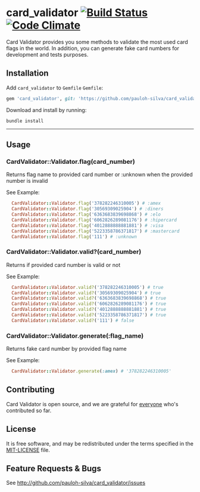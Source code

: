 # card_validator [![Build Status][travis-badge]][travis] [![Code Climate][code-climate-badge]][code-climate]

Card Validator provides you some methods to validate the most used card flags in the world.
In addition, you can generate fake card numbers for development and tests purposes.

## Installation

Add `card_validator` to `Gemfile`
`Gemfile`:

```ruby
gem 'card_validator', git: 'https://github.com/pauloh-silva/card_validator'
```

Download and install by running:

```
bundle install
```

----

## Usage

### CardValidator::Validator.flag(card_number)
Returns flag name to provided card number or :unknown
when the provided number is invalid

See Example:
``` ruby
  CardValidator::Validator.flag('378282246310005') # :amex 
  CardValidator::Validator.flag('30569309025904') # :diners 
  CardValidator::Validator.flag('6363683839698868') # :elo 
  CardValidator::Validator.flag('6062826289081176') # :hipercard 
  CardValidator::Validator.flag('4012888888881881') # :visa 
  CardValidator::Validator.flag('5223358786371817') # :mastercard
  CardValidator::Validator.flag('111') # :unknown
```
### CardValidator::Validator.valid?(card_number)
Returns if provided card number is valid or not

See Example:
``` ruby
  CardValidator::Validator.valid?('378282246310005') # true
  CardValidator::Validator.valid?('30569309025904') # true
  CardValidator::Validator.valid?('6363683839698868') # true
  CardValidator::Validator.valid?('6062826289081176') # true
  CardValidator::Validator.valid?('4012888888881881') # true
  CardValidator::Validator.valid?('5223358786371817') # true
  CardValidator::Validator.valid?('111') # false
```

### CardValidator::Validator.generate(:flag_name)
Returns fake card number by provided flag name

See Example:
``` ruby
  CardValidator::Validator.generate(:amex) # '378282246310005'
```

## Contributing

Card Validator is open source, and we are grateful for
[everyone][contributors] who's contributed so far.

## License

It is free software, and may be redistributed under the terms specified in the [MIT-LICENSE](MIT-LICENSE) file.

## Feature Requests & Bugs

See <http://github.com/pauloh-silva/card_validator/issues>

[contributors]: https://github.com/pauloh-silva/card_validator/contributors
[travis]: https://travis-ci.org/pauloh-silva/card_validator
[travis-badge]: https://travis-ci.org/pauloh-silva/card_validator.svg?branch=master
[code-climate]: https://codeclimate.com/github/pauloh-silva/card_validator
[code-climate-badge]: https://codeclimate.com/github/codeclimate/codeclimate/badges/gpa.svg
